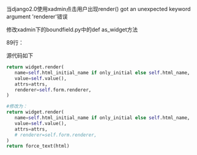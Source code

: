 当django2.0使用xadmin点击用户出现render() got an unexpected keyword argument 'renderer'错误

修改xadmin下的boundfield.py中的def as_widget方法

89行：

源代码如下
``` python
return widget.render(
   name=self.html_initial_name if only_initial else self.html_name,
   value=self.value(),
   attrs=attrs,
   renderer=self.form.renderer,
)

#修改为：
return widget.render(
   name=self.html_initial_name if only_initial else self.html_name,
   value=self.value(),
   attrs=attrs,
   # renderer=self.form.renderer,
)
return force_text(html)
``` 

